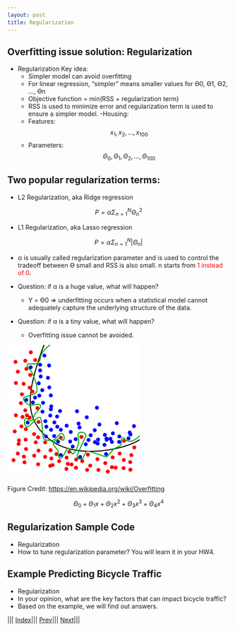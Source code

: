 ```yaml
---
layout: post
title: Regularization
---
```

## Overfitting issue solution: Regularization
- Regularization Key idea:
  * Simpler model can avoid overfitting
  * For linear regression, “simpler” means smaller values for ϴ0, ϴ1, ϴ2, …, ϴn
  * Objective function = min(RSS + regularization term)
  * RSS is used to minimize error and regularization term is used to ensure a simpler model.
-Housing:
  * Features: $$x_1,x_2,...,x_100$$
  * Parameters:$$\Theta_0,\Theta_1,\Theta_2,...,\Theta_100$$
## Two popular regularization terms:
- L2 Regularization, aka Ridge regression

$$P= \alpha  \Sigma _{n=1}^{N} \Theta _n^2$$

- L1 Regularization, aka Lasso regression

$$P= \alpha  \Sigma _{n=1}^{N} |  \Theta _n |$$

- α is usually called regularization parameter and is used to control the tradeoff between ϴ small and RSS is also small. n starts from <font color=red>1 instead of 0</font>.

- Question: if α is a huge value, what will happen?
  * Y = ϴ0 => underfitting occurs when a statistical model cannot adequately capture the underlying structure of the data.
- Question: if α is a tiny value, what will happen?
  * Overfitting issue cannot be avoided.

![](regularization.png)

Figure Credit: <https://en.wikipedia.org/wiki/Overfitting>

$$\Theta_0 + \Theta_1x + \Theta_2x^2 + \Theta_3x^3 + \Theta_4x^4$$

## Regularization Sample Code

- Regularization
- How to tune regularization parameter? You will learn it in your HW4.

## Example Predicting Bicycle Traffic
- Regularization
- In your opinion, what are the key factors that can impact bicycle traffic?
- Based on the example, we will find out answers.

||| [Index](../../)||| [Prev](../lin-reg3/)||| [Next](../lin-reg4/)|||

